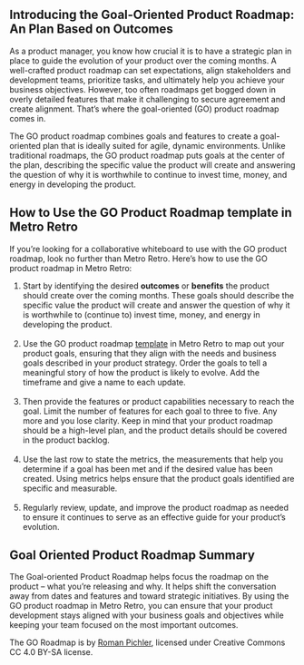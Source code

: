 Introducing the Goal-Oriented Product Roadmap: An Plan Based on Outcomes
------------------------------------------------------------------------

As a product manager, you know how crucial it is to have a strategic plan in place to guide the evolution of your product over the coming months. A well-crafted product roadmap can set expectations, align stakeholders and development teams, prioritize tasks, and ultimately help you achieve your business objectives. However, too often roadmaps get bogged down in overly detailed features that make it challenging to secure agreement and create alignment. That’s where the goal-oriented (GO) product roadmap comes in.

The GO product roadmap combines goals and features to create a goal-oriented plan that is ideally suited for agile, dynamic environments. Unlike traditional roadmaps, the GO product roadmap puts goals at the center of the plan, describing the specific value the product will create and answering the question of why it is worthwhile to continue to invest time, money, and energy in developing the product.

How to Use the GO Product Roadmap template in Metro Retro
---------------------------------------------------------

If you’re looking for a collaborative whiteboard to use with the GO product roadmap, look no further than Metro Retro. Here’s how to use the GO product roadmap in Metro Retro:

1.  Start by identifying the desired **outcomes** or **benefits** the product should create over the coming months. These goals should describe the specific value the product will create and answer the question of why it is worthwhile to (continue to) invest time, money, and energy in developing the product.  
    ‍
2.  Use the GO product roadmap [template](https://metroretro.io/BOL9YMSAN4U6) in Metro Retro to map out your product goals, ensuring that they align with the needs and business goals described in your product strategy. Order the goals to tell a meaningful story of how the product is likely to evolve. Add the timeframe and give a name to each update.  
    ‍
3.  Then provide the features or product capabilities necessary to reach the goal. Limit the number of features for each goal to three to five. Any more and you lose clarity. Keep in mind that your product roadmap should be a high-level plan, and the product details should be covered in the product backlog.  
    ‍
4.  Use the last row to state the metrics, the measurements that help you determine if a goal has been met and if the desired value has been created. Using metrics helps ensure that the product goals identified are specific and measurable.  
    ‍
5.  Regularly review, update, and improve the product roadmap as needed to ensure it continues to serve as an effective guide for your product’s evolution.

Goal Oriented Product Roadmap Summary
-------------------------------------

The Goal-oriented Product Roadmap helps focus the roadmap on the product – what you’re releasing and why. It helps shift the conversation away from dates and features and toward strategic initiatives. By using the GO product roadmap in Metro Retro, you can ensure that your product development stays aligned with your business goals and objectives while keeping your team focused on the most important outcomes.

The GO Roadmap is by [Roman Pichler](https://www.romanpichler.com/tools/the-go-product-roadmap/), licensed under Creative Commons CC 4.0 BY-SA license.